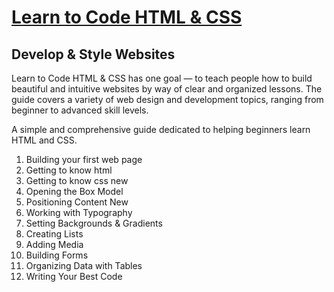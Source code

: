 # [Learn to Code HTML & CSS](http://learn.shayhowe.com/)
## Develop & Style Websites

Learn to Code HTML & CSS has one goal — to teach people how to build beautiful and intuitive websites by way of clear and organized lessons. The guide covers a variety of web design and development topics, ranging from beginner to advanced skill levels.

A simple and comprehensive guide dedicated to helping beginners learn HTML and CSS.

1.  Building your first web page
2.  Getting to know html
3.  Getting to know css new
4.  Opening the Box Model
5.  Positioning Content New
6.  Working with Typography
7.  Setting Backgrounds & Gradients
8.  Creating Lists
9.  Adding Media
10. Building Forms
11. Organizing Data with Tables
12. Writing Your Best Code
